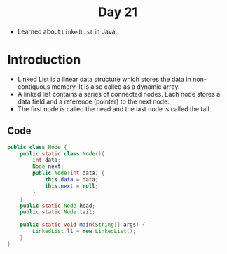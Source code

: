 <h1 align="center">Day 21</h1>

- Learned about `LinkedList` in Java.

# Introduction

- Linked List is a linear data structure which stores the data in non-contiguous memory. It is also called as a dynamic array.
- A linked list contains a series of connected nodes. Each node stores a data field and a reference (pointer) to the next node.
- The first node is called the head and the last node is called the tail.

## Code

```java
public class Node {
    public static class Node(){
        int data;
        Node next;
        public Node(int data) {
            this.data = data;
            this.next = null;
        }
    }
    public static Node head;
    public static Node tail;

    public static void main(String[] args) {
        LinkedList ll = new LinkedList();
    }
}
```
